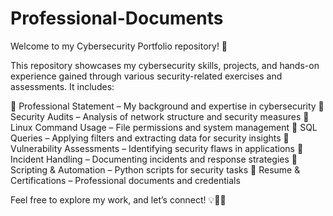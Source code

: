 # Professional-Documents
Welcome to my Cybersecurity Portfolio repository! 🚀

This repository showcases my cybersecurity skills, projects, and hands-on experience gained through various security-related exercises and assessments. It includes:

🔹 Professional Statement – My background and expertise in cybersecurity
🔹 Security Audits – Analysis of network structure and security measures
🔹 Linux Command Usage – File permissions and system management
🔹 SQL Queries – Applying filters and extracting data for security insights
🔹 Vulnerability Assessments – Identifying security flaws in applications
🔹 Incident Handling – Documenting incidents and response strategies
🔹 Scripting & Automation – Python scripts for security tasks
🔹 Resume & Certifications – Professional documents and credentials

Feel free to explore my work, and let’s connect! 💡🚀🔐
